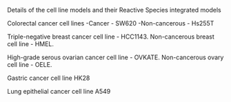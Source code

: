 Details of the cell line models and their Reactive Species integrated models

Colorectal cancer cell lines
-Cancer - SW620
-Non-cancerous - Hs255T

Triple-negative breast cancer cell line - HCC1143.
Non-cancerous breast cell line - HMEL.

High-grade serous ovarian cancer cell line - OVKATE.
Non-cancerous ovary cell line - OELE.

Gastric cancer cell line 
HK28

Lung epithelial cancer cell line
A549

